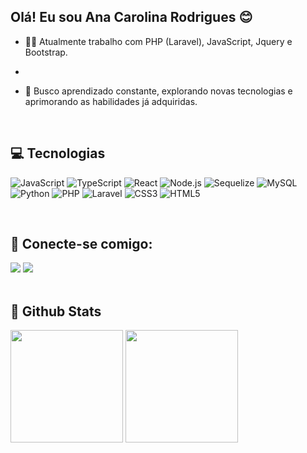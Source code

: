 ## Olá! Eu sou Ana Carolina Rodrigues 😊

- 👨‍💻 Atualmente trabalho com PHP (Laravel), JavaScript, Jquery e Bootstrap.
- 
- 🚀 Busco aprendizado constante, explorando novas tecnologias e aprimorando as habilidades já adquiridas.
  
  <br>
  
## 💻 Tecnologias

  ![JavaScript](https://img.shields.io/badge/JavaScript-323330?style=for-the-badge&logo=javascript&logoColor=F7DF1E)
  ![TypeScript](https://img.shields.io/badge/TypeScript-007ACC?style=for-the-badge&logo=typescript&logoColor=white)
  ![React](https://img.shields.io/badge/React-20232A?style=for-the-badge&logo=react&logoColor=61DAFB)
  ![Node.js](https://img.shields.io/badge/Node%20js-339933?style=for-the-badge&logo=nodedotjs&logoColor=white)
  ![Sequelize](https://img.shields.io/badge/Sequelize-52B0E7?style=for-the-badge&logo=Sequelize&logoColor=white)
  ![MySQL](https://img.shields.io/badge/MySQL-005C84?style=for-the-badge&logo=mysql&logoColor=white)
  ![Python](https://img.shields.io/badge/Python-FFD43B?style=for-the-badge&logo=python&logoColor=blue)
  ![PHP](https://img.shields.io/badge/PHP-777BB4?style=for-the-badge&logo=php&logoColor=white)
  ![Laravel](https://img.shields.io/badge/Laravel-FF2D20?style=for-the-badge&logo=laravel&logoColor=white)
  ![CSS3](https://img.shields.io/badge/CSS3-1572B6?style=for-the-badge&logo=css3&logoColor=white)
  ![HTML5](https://img.shields.io/badge/HTML5-E34F26?style=for-the-badge&logo=html5&logoColor=white)

  <br>
  
  ## 🤝 Conecte-se comigo:
 
<div> 
  <a href = "mailto:carolina_ralves@hotmail.com"><img src="https://img.shields.io/badge/-Gmail-%23333?style=for-the-badge&logo=gmail&logoColor=white" target="_blank"></a>
  <a href="https://www.linkedin.com/in/anacarolinaraca" target="_blank"><img src="https://img.shields.io/badge/-LinkedIn-%230077B5?style=for-the-badge&logo=linkedin&logoColor=white" target="_blank"></a> 
</div>

  <br>
  
## 🌟 Github Stats

<div>
  <a href="https://github.com/anacarolinaraca"></a>
  <img height="180em" src="https://github-readme-stats.vercel.app/api?username=anacarolinaraca&show_icons=true&theme=dracula&include_all_commits=true&count_private=true">
  <img height="180em" card_width="500px" src="https://github-readme-stats.vercel.app/api/top-langs/?username=anacarolinaraca&layout=compact&langs_count=5&theme=dracula">
</div>
 

